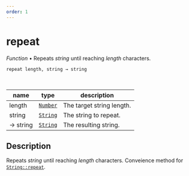 ```yaml
---
order: 1
---
```

# repeat

_Function_ &bull; Repeats _string_ until reaching _length_ characters.

<pre><code>repeat length, string &rarr; string</code></pre>
<br>

| name | type | description |
|------|------|-------------|
|length|[`Number`][Number]|The target string length.|
|string|[`String`][String]|The string to repeat.|
|&rarr; string|[`String`][String]|The resulting string.|


## Description

Repeats _string_ until reaching _length_ characters. Conveience method for [`String::repeat`][Stringrepeat].


[Number]: https://developer.mozilla.org/en-US/docs/Web/JavaScript/Reference/Global_Objects/Number
[String]: https://developer.mozilla.org/en-US/docs/Web/JavaScript/Reference/Global_Objects/String
[Stringrepeat]: #